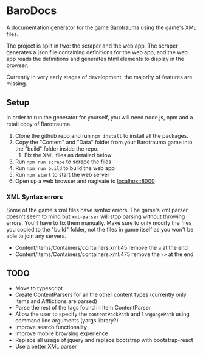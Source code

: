# BaroDocs

A documentation generator for the game [Barotrauma](https://barotraumagame.com/) using the game's XML files.

The project is split in two: the scraper and the web app. The scraper generates a json file containing definitions for the web app, and the web app reads the definitions and generates html elements to display in the browser.

Currently in very early stages of development, the majority of features are missing.

## Setup

In order to run the generator for yourself, you will need node.js, npm and a retail copy of Barotrauma.

 1. Clone the github repo and run `npm install` to install all the packages.
 2. Copy the "Content" and "Data" folder from your Barotrauma game into the "build" folder inside the repo.
    1. Fix the XML files as detailed below
 4. Run `npm run scrape` to scrape the files
 5. Run `npm run build` to build the web app
 6. Run `npm start` to start the web server
 7. Open up a web browser and nagivate to [localhost:8000](http://localhost:8000)

### XML Syntax errors

Some of the game's xml files have syntax errors. The game's xml parser doesn't seem to mind but `xml-parser` will stop parsing without throwing errors. You'll have to fix them manually. Make sure to only modify the files you copied to the "build" folder, not the files in game itself as you won't be able to join any servers.

 - Content/Items/Containers/containers.xml:45 remove the `a` at the end
 - Content/Items/Containers/containers.xml:475 remove the `\>` at the end

## TODO

 - Move to typescript
 - Create ContentParsers for all the other content types (currently only Items and Afflictions are parsed)
 - Parse the rest of the tags found in Item ContentParser
 - Allow the user to specify the `contentPackPath` and `languagePath` using command line arguments (yargs library?)
 - Improve search functionality
 - Improve mobile browsing experience
 - Replace all usage of jquery and replace bootstrap with bootstrap-react
 - Use a better XML parser